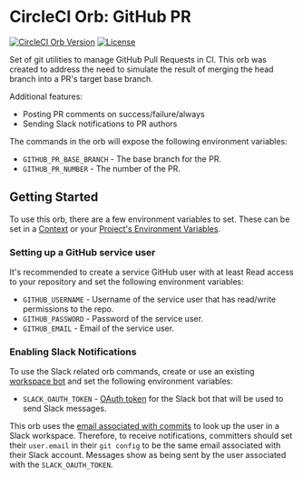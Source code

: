 # CircleCI Orb: GitHub PR

[![CircleCI Orb Version](https://img.shields.io/badge/endpoint.svg?url=https://badges.circleci.io/orb/narrativescience/ghpr)](https://circleci.com/orbs/registry/orb/narrativescience/ghpr)
[![License](https://img.shields.io/badge/License-BSD%203--Clause-blue.svg)](https://opensource.org/licenses/BSD-3-Clause)

Set of git utilities to manage GitHub Pull Requests in CI.
This orb was created to address the need to simulate the result of merging the head branch
into a PR's target base branch.

Additional features:

- Posting PR comments on success/failure/always
- Sending Slack notifications to PR authors

The commands in the orb will expose the following environment variables:

* `GITHUB_PR_BASE_BRANCH` - The base branch for the PR.
* `GITHUB_PR_NUMBER` - The number of the PR.

## Getting Started

To use this orb, there are a few environment variables to set.
These can be set in a [Context](https://circleci.com/docs/2.0/contexts/)
or your [Project's Environment Variables](https://circleci.com/docs/2.0/env-vars/#setting-an-environment-variable-in-a-project).

### Setting up a GitHub service user

It's recommended to create a service GitHub user with at least Read access to your
repository and set the following environment variables:

* `GITHUB_USERNAME` - Username of the service user that has read/write permissions to the repo.
* `GITHUB_PASSWORD` - Password of the service user.
* `GITHUB_EMAIL` - Email of the service user.

### Enabling Slack Notifications

To use the Slack related orb commands, create or use an existing
[workspace bot](https://slack.com/help/articles/115005265703-Create-a-bot-for-your-workspace)
and set the following environment variables:

* `SLACK_OAUTH_TOKEN` - [OAuth token](https://api.slack.com/docs/token-types#bot) for the Slack
bot that will be used to send Slack messages.

This orb uses the [email associated with commits](https://help.github.com/en/github/setting-up-and-managing-your-github-user-account/setting-your-commit-email-address)
to look up the user in a Slack workspace. Therefore, to receive notifications, committers
should set their `user.email` in their `git config` to be the same email associated with their Slack account.
Messages show as being sent by the user associated with the `SLACK_OAUTH_TOKEN`.
